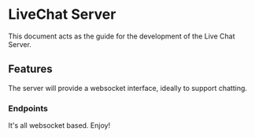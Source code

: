 # LiveChat Server

This document acts as the guide for the development of the Live Chat Server.

## Features
The server will provide a websocket interface, ideally to support chatting.

### Endpoints

It's all websocket based. Enjoy!